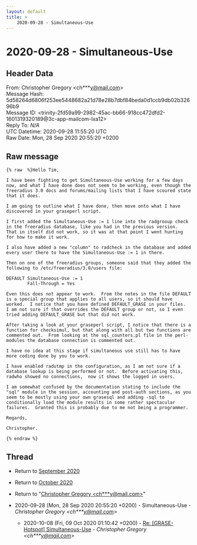 ```yaml
---
layout: default
title: >
    2020-09-28 - Simultaneous-Use
---
```


# 2020-09-28 - Simultaneous-Use

## Header Data

From: Christopher Gregory \<ch***y@mail.com\><br>
Message Hash: 5d58264d6806f253ee5448682a21d78e28b7dbf84beda0d1ccb9db02b32696b9<br>
Message ID: \<trinity-2fd59a99-2982-45ac-bb66-918cc472dfd2-1601319320189@3c-app-mailcom-lxa12\><br>
Reply To: _N/A_<br>
UTC Datetime: 2020-09-28 11:55:20 UTC<br>
Raw Date: Mon, 28 Sep 2020 20:55:20 +0200<br>

## Raw message

```
{% raw  %}Hello Tim,

I have been fighting to get Simultaneous-Use working for a few days now, and what I have done does not seem to be working, even though the freeradius 3.0 docs and forums/mailing lists that I have scoured state that it does.

I am going to outline what I have done, then move onto what I have discovered in your graseperl script.

I first added the Simultaneous-Use := 1 line into the radgrooup check in the freeradius database, like you had in the previous version.  That in itself did not work, so it was at that point I went hunting for how to make it work.

I also have added a new "column" to radcheck in the database and added every user there to have the Simultaneous-Use := 1 in there.

Then on one of the freeradius groups, someone said that they added the following to /etc/freeradius/3.0/users file:

DEFAULT Simultaneous-Use := 1
        Fall-Through = Yes

Even this does not appear to work.  From the notes in the file DEFAULT is a special group that applies to all users, so it should have worked.  I notice that you have defined DEFAULT_GRASE in your files.  I am not sure if that overrides the DEFAULT group or not, so I even tried adding DEFAULT_GRASE but that did not work.

After taking a look at your graseperl script, I notice that there is a function for checksimul, but that along with all but two functions are commented out.  From looking at the sql_counters.pl file in the perl-modules the database connection is commented out.

I have no idea at this stage if simultaneous use still has to have more coding done by you to work.

I have enabled radutmp in the configuration, as I am not sure if a database lookup is being performed or not.  Before activating this, radwho showed no connections,  now it shows the logged in users.

I am somewhat confused by the documentation stating to include the "sql" module in the session, accounting and post-auth sections, as you seem to be mostly using your own grasesql and adding -sql to conditionally load the module results in some rather spectacular failures.  Granted this is probably due to me not being a programmer.

Regards,

Christopher.

{% endraw %}
```

## Thread

+ Return to [September 2020](/archive/2020/09)
+ Return to [October 2020](/archive/2020/10)

+ Return to "[Christopher Gregory <ch***y<span>@</span>mail.com>](/authors/ch___y_at_mail_com)"

+ 2020-09-28 (Mon, 28 Sep 2020 20:55:20 +0200) - Simultaneous-Use - _Christopher Gregory \<ch***y@mail.com\>_
  + 2020-10-08 (Fri, 09 Oct 2020 01:10:42 +0200) - [Re: [GRASE-Hotspot] Simultaneous-Use](/archive/2020/10/99276c298a65020073c59a95ffe8126c118d569a2e064c4f06455451886f66cc) - _Christopher Gregory \<ch***y@mail.com\>_

